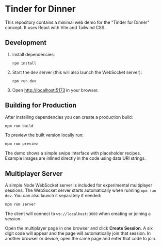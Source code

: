 # Tinder for Dinner

This repository contains a minimal web demo for the "Tinder for Dinner" concept.
It uses React with Vite and Tailwind CSS.

## Development

1. Install dependencies:
   ```
   npm install
   ```
2. Start the dev server (this will also launch the WebSocket server):
   ```
   npm run dev
   ```
3. Open <http://localhost:5173> in your browser.

## Building for Production

After installing dependencies you can create a production build:

```bash
npm run build
```

To preview the built version locally run:

```bash
npm run preview
```

The demo shows a simple swipe interface with placeholder recipes. Example images
are inlined directly in the code using data URI strings.

## Multiplayer Server

A simple Node WebSocket server is included for experimental multiplayer sessions.
The WebSocket server starts automatically when running `npm run dev`. You can
also launch it separately if needed:

```bash
npm run server
```

The client will connect to `ws://localhost:3000` when creating or joining a session.

Open the multiplayer page in one browser and click **Create Session**. A six digit
code will appear and the page will automatically join that session. In another
browser or device, open the same page and enter that code to join.

